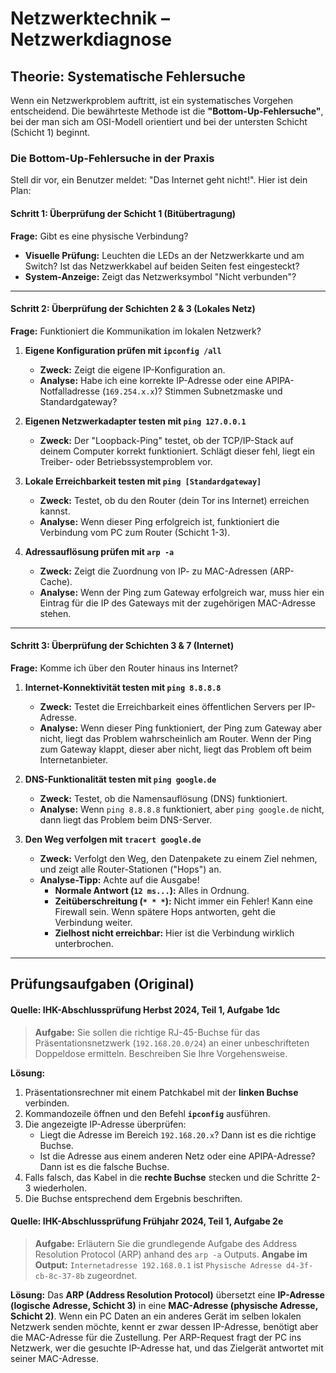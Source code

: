 # Netzwerktechnik – Netzwerkdiagnose

## Theorie: Systematische Fehlersuche

Wenn ein Netzwerkproblem auftritt, ist ein systematisches Vorgehen entscheidend. Die bewährteste Methode ist die **"Bottom-Up-Fehlersuche"**, bei der man sich am OSI-Modell orientiert und bei der untersten Schicht (Schicht 1) beginnt.

### Die Bottom-Up-Fehlersuche in der Praxis

Stell dir vor, ein Benutzer meldet: "Das Internet geht nicht!". Hier ist dein Plan:

#### Schritt 1: Überprüfung der Schicht 1 (Bitübertragung)
**Frage:** Gibt es eine physische Verbindung?
* **Visuelle Prüfung:** Leuchten die LEDs an der Netzwerkkarte und am Switch? Ist das Netzwerkkabel auf beiden Seiten fest eingesteckt?
* **System-Anzeige:** Zeigt das Netzwerksymbol "Nicht verbunden"?

---
#### Schritt 2: Überprüfung der Schichten 2 & 3 (Lokales Netz)
**Frage:** Funktioniert die Kommunikation im lokalen Netzwerk?

1.  **Eigene Konfiguration prüfen mit `ipconfig /all`**
    * **Zweck:** Zeigt die eigene IP-Konfiguration an.
    * **Analyse:** Habe ich eine korrekte IP-Adresse oder eine APIPA-Notfalladresse (`169.254.x.x`)? Stimmen Subnetzmaske und Standardgateway?

2.  **Eigenen Netzwerkadapter testen mit `ping 127.0.0.1`**
    * **Zweck:** Der "Loopback-Ping" testet, ob der TCP/IP-Stack auf deinem Computer korrekt funktioniert. Schlägt dieser fehl, liegt ein Treiber- oder Betriebssystemproblem vor.

3.  **Lokale Erreichbarkeit testen mit `ping [Standardgateway]`**
    * **Zweck:** Testet, ob du den Router (dein Tor ins Internet) erreichen kannst.
    * **Analyse:** Wenn dieser Ping erfolgreich ist, funktioniert die Verbindung vom PC zum Router (Schicht 1-3).

4.  **Adressauflösung prüfen mit `arp -a`**
    * **Zweck:** Zeigt die Zuordnung von IP- zu MAC-Adressen (ARP-Cache).
    * **Analyse:** Wenn der Ping zum Gateway erfolgreich war, muss hier ein Eintrag für die IP des Gateways mit der zugehörigen MAC-Adresse stehen.

---
#### Schritt 3: Überprüfung der Schichten 3 & 7 (Internet)
**Frage:** Komme ich über den Router hinaus ins Internet?

1.  **Internet-Konnektivität testen mit `ping 8.8.8.8`**
    * **Zweck:** Testet die Erreichbarkeit eines öffentlichen Servers per IP-Adresse.
    * **Analyse:** Wenn dieser Ping funktioniert, der Ping zum Gateway aber nicht, liegt das Problem wahrscheinlich am Router. Wenn der Ping zum Gateway klappt, dieser aber nicht, liegt das Problem oft beim Internetanbieter.

2.  **DNS-Funktionalität testen mit `ping google.de`**
    * **Zweck:** Testet, ob die Namensauflösung (DNS) funktioniert.
    * **Analyse:** Wenn `ping 8.8.8.8` funktioniert, aber `ping google.de` nicht, dann liegt das Problem beim DNS-Server.

3.  **Den Weg verfolgen mit `tracert google.de`**
    * **Zweck:** Verfolgt den Weg, den Datenpakete zu einem Ziel nehmen, und zeigt alle Router-Stationen ("Hops") an.
    * **Analyse-Tipp:** Achte auf die Ausgabe!
        * **Normale Antwort (`12 ms...`):** Alles in Ordnung.
        * **Zeitüberschreitung (`* * *`):** Nicht immer ein Fehler! Kann eine Firewall sein. Wenn spätere Hops antworten, geht die Verbindung weiter.
        * **Zielhost nicht erreichbar:** Hier ist die Verbindung wirklich unterbrochen.

---

## Prüfungsaufgaben (Original)

#### Quelle: IHK-Abschlussprüfung Herbst 2024, Teil 1, Aufgabe 1dc
> **Aufgabe:** Sie sollen die richtige RJ-45-Buchse für das Präsentationsnetzwerk (`192.168.20.0/24`) an einer unbeschrifteten Doppeldose ermitteln. Beschreiben Sie Ihre Vorgehensweise.

**Lösung:**
1.  Präsentationsrechner mit einem Patchkabel mit der **linken Buchse** verbinden.
2.  Kommandozeile öffnen und den Befehl **`ipconfig`** ausführen.
3.  Die angezeigte IP-Adresse überprüfen:
    * Liegt die Adresse im Bereich `192.168.20.x`? Dann ist es die richtige Buchse.
    * Ist die Adresse aus einem anderen Netz oder eine APIPA-Adresse? Dann ist es die falsche Buchse.
4.  Falls falsch, das Kabel in die **rechte Buchse** stecken und die Schritte 2-3 wiederholen.
5.  Die Buchse entsprechend dem Ergebnis beschriften.

#### Quelle: IHK-Abschlussprüfung Frühjahr 2024, Teil 1, Aufgabe 2e
> **Aufgabe:** Erläutern Sie die grundlegende Aufgabe des Address Resolution Protocol (ARP) anhand des `arp -a` Outputs.
> **Angabe im Output:** `Internetadresse 192.168.0.1` ist `Physische Adresse d4-3f-cb-8c-37-8b` zugeordnet.

**Lösung:**
Das **ARP (Address Resolution Protocol)** übersetzt eine **IP-Adresse (logische Adresse, Schicht 3)** in eine **MAC-Adresse (physische Adresse, Schicht 2)**. Wenn ein PC Daten an ein anderes Gerät im selben lokalen Netzwerk senden möchte, kennt er zwar dessen IP-Adresse, benötigt aber die MAC-Adresse für die Zustellung. Per ARP-Request fragt der PC ins Netzwerk, wer die gesuchte IP-Adresse hat, und das Zielgerät antwortet mit seiner MAC-Adresse.
